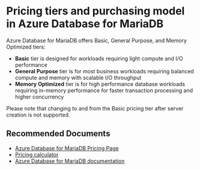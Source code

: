 <properties
    pageTitle="Pricing tiers and purchasing model in Azure Database for MariaDB"
    description="Pricing tiers and purchasing model in Azure Database for MariaDB"
    service="microsoft.dbformariadb"
    resource="servers"
    authors="ambhatna"
    ms.author="ambhatna"
    displayOrder="190"
    selfHelpType="generic"
    supportTopicIds="32640147"
    resourceTags="servers, databases"
    productPesIds="16617"
    cloudEnvironments="public"
    articleId="577bba0a-5a45-4405-8a74-84486c1ee5d3"
    />

# Pricing tiers and purchasing model in Azure Database for MariaDB

Azure Database for MariaDB offers Basic, General Purpose, and Memory Optimized tiers:

* **Basic** tier is designed for workloads requiring light compute and I/O performance
* **General Purpose** tier is for most business workloads requiring balanced compute and memory with scalable I/O throughput
* **Memory Optimized** tier is for high performance database workloads requiring in-memory performance for faster transaction processing and higher concurrency

Please note that changing to and from the Basic pricing tier after server creation is not supported.

## **Recommended Documents**

* [Azure Database for MariaDB Pricing Page](https://azure.microsoft.com/pricing/details/mariadb/)<br>
* [Pricing calculator](https://azure.microsoft.com/pricing/calculator/?service=mariadb/)<br>
* [Azure Database for MariaDB documentation](https://docs.microsoft.com/azure/mariadb/)
